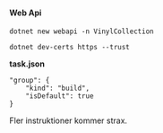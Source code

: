 #### Web Api 
```
dotnet new webapi -n VinylCollection
```

```
dotnet dev-certs https --trust
```

**task.json**

```
"group": {
	"kind": "build",
	"isDefault": true
}
```

Fler instruktioner kommer strax.